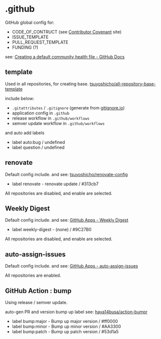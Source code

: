 # .github

GitHub global config for:

- CODE_OF_CONTRUCT
  (see [Contributor Covenant](https://www.contributor-covenant.org/) site)
- ISSUE_TEMPLATE
- PULL_REQUEST_TEMPLATE
- FUNDING (?)

see: [Creating a default community health file - GitHub Docs](https://docs.github.com/en/communities/setting-up-your-project-for-healthy-contributions/creating-a-default-community-health-file)

## template

Used in all repositories, for creating base.
[tsuyoshicho/all-repository-base-template](https://github.com/tsuyoshicho/all-repository-base-template)

include below:

- `.gitattributes` / `.gitignore` (generate from [gitignore.io](https://www.toptal.com/developers/gitignore))
- application config in `.github`
- release workflow in `.github/workflows`
- semver update workflow in `.github/workflows`

and auto add labels

- label auto:bug / undefined
- label question / undefined

## renovate

Default config include.
and see: [tsuyoshicho/renovate-config](https://github.com/tsuyoshicho/renovate-config)

- label renovate - renovate update / #313cb7

All repositories are disabled, and enable are selected.

## Weekly Digest

Default config include.
and see: [GitHub Apps - Weekly Digest](https://github.com/apps/weekly-digest)

- label weekly-digest - (none) / #9C27B0

All repositories are disabled, and enable are selected.

## auto-assign-issues

Default config include.
and see: [GitHub Apps - auto-assign-issues](https://github.com/apps/auto-assign-issues)

All repositories are enabled.

## GitHub Action : bump

Using release / semver update.

auto-gen PR and version bump up label
see: [haya14busa/action-bumpr](https://github.com/haya14busa/action-bumpr)

- label bump:major - Bump up major version / #ff0000
- label bump:minor - Bump up minor version / #AA3300
- label bump:patch - Bump up patch version / #53d1a5
